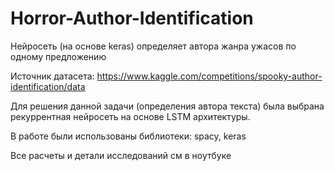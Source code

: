 # Horror-Author-Identification
Нейросеть (на основе keras) определяет автора жанра ужасов по одному предложению

Источник датасета: https://www.kaggle.com/competitions/spooky-author-identification/data

Для решения данной задачи (определения автора текста) была выбрана рекуррентная нейросеть на основе LSTM архитектуры.

В работе были использованы  библиотеки: spacy, keras

Все расчеты и детали исследований см в ноутбуке

